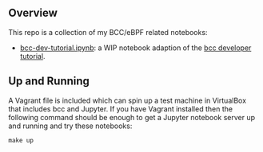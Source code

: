 ## Overview

This repo is a collection of my BCC/eBPF related notebooks:

* [bcc-dev-tutorial.ipynb](bcc-dev-tutorial.ipynb): a WIP notebook adaption of the [bcc developer tutorial](https://github.com/iovisor/bcc/blob/master/docs/tutorial_bcc_python_developer.md).


## Up and Running

A Vagrant file is included which can spin up a test machine in VirtualBox that includes bcc and Jupyter. If you have Vagrant installed then the following command should be enough to get a Jupyter notebook server up and running and try these notebooks:

```
make up
```
